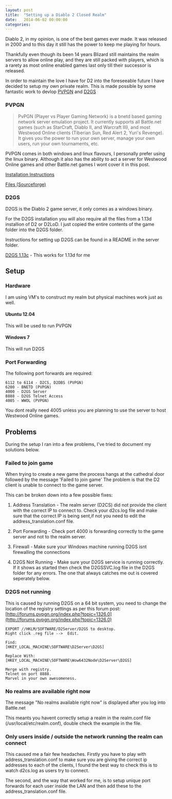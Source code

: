 ```yaml
---
layout: post
title:  "Setting up a Diablo 2 Closed Realm"
date:   2014-06-02 00:00:00
categories: 
---
```


Diablo 2, in my opinion, is one of the best games ever made. It was released in 2000 and to this day it still has the power to keep me playing for hours.

Thankfully even though its been 14 years Blizard still maintains the realm servers to allow online play, and they are still packed with players, which is a rarety as most online enabled games last only till their successor is released.

In order to maintain the love I have for D2 into the foreseeable future I have decided to setup my own private realm. This is made possible by some fantastic work to devlop [PVPGN](http://pvpgn.berlios.de/) and [D2GS](http://www.pvpgn.pl/d2gs/)

### PVPGN

>PvPGN (Player vs Player Gaming Network) is a bnetd based gaming network server emulation project. It currently supports all Battle.net games (such as StarCraft, Diablo II, and Warcraft III), and most Westwood Online clients (Tiberian Sun, Red Alert 2, Yuri's Revenge). It gives you the power to run your own server, manage your own users, run your own tournaments, etc.

PVPGN comes in both windows and linux flavours, I personally prefer using the linux binary. Although it also has the ability to act a server for Westwood Online games and other Battle.net games I wont cover it in this post.

[Installation Instructions](http://developer.berlios.de/docman/display_doc.php?docid=549&group_id=2291)

[Files (Sourceforge)](http://sourceforge.net/projects/pvpgn.berlios/files/?source=directory)

### D2GS
D2GS is the Diablo 2 game server, it only comes as a windows binary.

For the D2GS installation you will also require all the files from a 1.13d installion of D2 or D2LoD. I just copied the entire contents of the game folder into the D2GS folder.

Instructions for setting up D2GS can be found in a README in the server folder.

[D2GS 1.13c](http://www.pvpgn.pl/d2gs/version_113c/build_3) - This works for 1.13d for me

## Setup 

### Hardware

I am using VM's to construct my realm but physical machines work just as well.

#### Ubuntu 12.04
This will be used to run PVPGN

#### Windows 7
This will run D2GS

### Port Forwarding

The following port forwards are required:

```
6112 to 6114 - D2CS, D2DBS (PVPGN)
6200 - BNETD (PVPGN)
4000 - D2GS Server
8888 - D2GS Telnet Access
4005 - WWOL (PVPGN)
```

You dont really need 4005 unless you are planning to use the server to host Westwood Online games.

## Problems

During the setup I ran into a few problems, I've tried to document my solutions below.

### Failed to join game

When trying to create a new game the process hangs at the cathedral door followed by the message 'Failed to join game'
The problem is that the D2 client is unable to connect to the game server. 

This can be broken down into a few possible fixes:

1. Address Translation - The realm server (D2CS) did not provide the client with the correct IP to connect to. Check your d2cs.log file and make sure that the correct IP is being sent,if not you need to edit the address_translation.conf file.

2. Port Forwarding - Check port 4000 is forwarding correctly to the game server and not to the realm server.

3. Firewall - Make sure your Windows machine running D2GS isnt firewalling the connections

4. D2GS Not Running - Make sure your D2GS service is running correctly. If it shows as started then check the D2GSSVC.log file in the D2GS folder for any errors. The one that always catches me out is covered seperately below.

### D2GS not running
This is caused by running D2GS on a 64 bit system, you need to change the location of the registry settings as per this forum post: [http://forums.pvpgn.org/index.php?topic=1326.0](http://forums.pvpgn.org/index.php?topic=1326.0)

```
EXPORT //HKLM/SOFTWARE/D2Server/D2GS to desktop. 
Right click .reg file -->  Edit.

Find:
[HKEY_LOCAL_MACHINE\SOFTWARE\D2Server\D2GS]

Replace With:
[HKEY_LOCAL_MACHINE\SOFTWARE\Wow6432Node\D2Server\D2GS]

Merge with registry.
Telnet on port 8888.
Marvel in your own awesomeness.
```


### No realms are available right now

The message "No realms available right now" is displayed after you log into Battle.net

This meants you havent correctly setup a realm in the realm.conf file (/usr/local/etc/realm.conf), double check the example in the file.


### Only users inside / outside the network running the realm can connect

This caused me a fair few headaches. Firstly you have to play with address_translation.conf to make sure you are giving the correct ip addresses to each of the clients, I found the best way to check this is to watch d2cs.log as users try to connect.

The second, and the way that worked for me, is to setup unique port forwards for each user inside the LAN and then add these to the address_translation.conf file.
